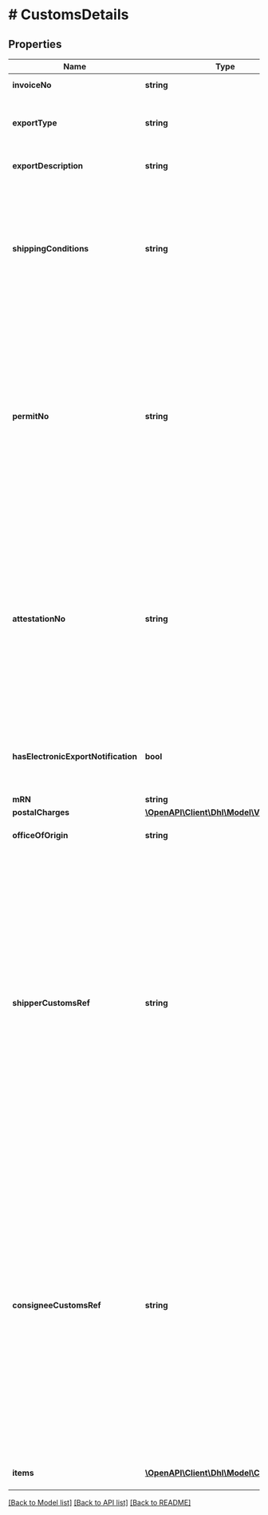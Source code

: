 # # CustomsDetails

## Properties

Name | Type | Description | Notes
------------ | ------------- | ------------- | -------------
**invoiceNo** | **string** | Invoice number | [optional]
**exportType** | **string** | This contains the category of goods contained in parcel. |
**exportDescription** | **string** | Mandatory if exporttype is &#39;OTHER&#39; | [optional]
**shippingConditions** | **string** | Aka &#39;Terms of Trade&#39; aka &#39;Frankatur&#39;. The attribute is exclusively used for the product Europaket (V54EPAK). DDU is deprecated (use DAP instead). | [optional]
**permitNo** | **string** | Permit number. Very rarely needed. Mostly relevant for higher value goods. An example use case would be an item made from crocodile leather which requires dedicated license / permit identified by that number. | [optional]
**attestationNo** | **string** | Attest or certification identified by this number. Very rarely needed. An example use case would be a medical shipment referring to an attestation that a certain amount of medicine may be imported within e.g. the current quarter of the year. | [optional]
**hasElectronicExportNotification** | **bool** | flag confirming whether electronic record for export was made | [optional]
**mRN** | **string** |  | [optional]
**postalCharges** | [**\OpenAPI\Client\Dhl\Model\Value**](Value.md) |  |
**officeOfOrigin** | **string** | Optional. Will appear on CN23. | [optional]
**shipperCustomsRef** | **string** | Optional. The customs reference is used by customs authorities to identify economics operators an/or other persons involved. With the given reference, granted authorizations and/or relevant processes in customs clearance an/or taxation can be taken into account. Aka Zoll-Nummer or EORI-Number but dependent on destination. | [optional]
**consigneeCustomsRef** | **string** | Optional. The customs reference is used by customs authorities to identify economics operators an/or other persons involved. With the given reference, granted authorizations and/or relevant processes in customs clearance an/or taxation can be taken into account. Aka Zoll-Nummer or EORI-Number but dependent on destination. | [optional]
**items** | [**\OpenAPI\Client\Dhl\Model\Commodity[]**](Commodity.md) | Commodity types in that package |

[[Back to Model list]](../../README.md#models) [[Back to API list]](../../README.md#endpoints) [[Back to README]](../../README.md)
